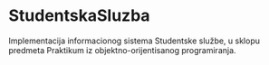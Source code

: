 # StudentskaSluzba
Implementacija informacionog sistema Studentske službe, u sklopu predmeta Praktikum iz objektno-orijentisanog programiranja.
